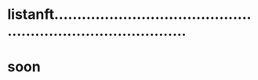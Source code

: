 # listanft..................................................................................
# soon
